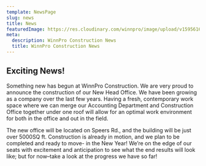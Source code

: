 ```yaml
---
template: NewsPage
slug: news
title: News
featuredImage: https://res.cloudinary.com/winnpro/image/upload/v1595616870/DJI_0005_md5mn9.jpg
meta:
  description: WinnPro Construction News
  title: WinnPro Construction News
---
```

## Exciting News!

Something new has begun at WinnPro Construction. We are very proud to announce the construction of our New Head Office. We have been growing as a company over the last few years. Having a fresh, contemporary work space where we can merge our Accounting Department and Construction Office together under one roof will allow for an optimal work environment for both in the office and out in the field.



The new office will be located on Speers Rd., and the building will be just over 5000SQ ft. Construction is already in motion, and we plan to be completed and ready to move- in the New Year! We’re on the edge of our seats with excitement and anticipation to see what the end results will look like; but for now–take a look at the progress we have so far!